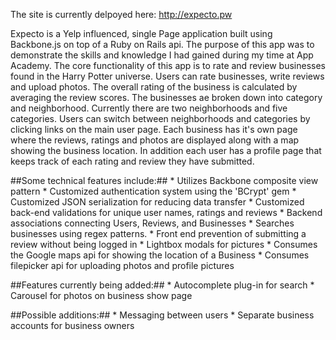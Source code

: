 
The site is currently delpoyed here: http://expecto.pw

Expecto is a Yelp influenced, single Page application built using Backbone.js on top of a Ruby on Rails api. The purpose of this app was to demonstrate the skills and knowledge I had gained during my time at App Academy. The core functionality of this app is to rate and review businesses found in the Harry Potter universe. Users can rate businesses, write reviews and upload photos. The overall rating of the business is calculated by averaging the review scores. The businesses ae broken down into category and neighborhood. Currently there are two neighborhoods and five categories. Users can switch between neighborhoods and categories by clicking links on the main user page. Each business has it's own page where the reviews, ratings and photos are displayed along with a map showing the business location. In addition each user has a profile page that keeps track of each rating and review they have submitted.

##Some technical features include:##
	* Utilizes Backbone composite view pattern
	* Customized authentication system using the 'BCrypt' gem
	* Customized JSON serialization for reducing data transfer
	* Customized back-end validations for unique user names, ratings and reviews
	* Backend associations connecting Users, Reviews, and Businesses
	* Searches businesses using regex patterns.
	* Front end prevention of submitting a review without being logged in
	* Lightbox modals for pictures
	* Consumes the Google maps api for showing the location of a Business
	* Consumes filepicker api for uploading photos and profile pictures


##Features currently being added:##
	* Autocomplete plug-in for search
	* Carousel for photos on business show page

##Possible additions:##
	* Messaging between users
	* Separate business accounts for business owners


